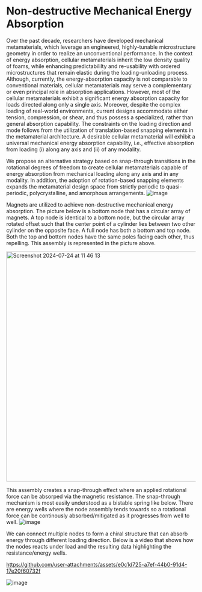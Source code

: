 # Non-destructive Mechanical Energy Absorption

Over the past decade, researchers have developed mechanical metamaterials, which leverage an engineered, highly-tunable microstructure geometry in order to realize an unconventional performance. In the context of energy absorption, cellular metamaterials inherit the low density quality of foams, while enhancing predictabililty and re-usability with ordered microstructures that remain elastic during the loading-unloading process. Although, currently, the energy-absorption capacity is not comparable to conventional materials, cellular metamaterials may serve a complementary or even principal role in absorption applications. However, most of the cellular metamaterials exhibit a significant energy absorption capacity for loads directed along only a single axis. Moreover, despite the complex loading of real-world environments, current designs accommodate either tension, compression, or shear, and thus possess a specialized, rather than general absorption capability. The constraints on the loading direction and mode follows from the utilization of translation-based snapping elements in the metamaterial architecture. A desirable cellular metamaterial will exhibit a universal mechanical energy absorption capability, i.e., effective absorption from loading (i) along any axis and (ii) of any modality.

We propose an alternative strategy based on snap-through transitions in the rotational degrees of freedom to create cellular metamaterials capable of energy absorption from mechanical loading along any axis and in any modality. In addition, the adoption of rotation-based snapping elements expands the metamaterial design space from strictly periodic to quasi-periodic, polycrystalline, and amorphous arrangements. 
![image](https://github.com/user-attachments/assets/62debbbb-af52-409f-9879-c469a876ca61)

Magnets are utilized to achieve non-destructive mechanical energy absorption. The picture below is a bottom node that has a circular array of magnets. A top node is identical to a bottom node, but the circular array rotated offset such that the center point of a cylinder lies between two other cylinder on the opposite face. A full node has both a bottom and top node. Both the top and bottom nodes have the same poles facing each other, thus repelling. This assembly is represented in the picture above.

<img width="611" alt="Screenshot 2024-07-24 at 11 46 13" src="https://github.com/user-attachments/assets/ccc76e49-e9f9-4d89-b85d-46594f3210d5">

This assembly creates a snap-through effect where an applied rotational force can be absorped via the magnetic resistance. The snap-through mechanism is most easily understood as a bistable spring like below. There are energy wells where the node assembly tends towards so a rotational force can be continously absorbed/mitigated as it progresses from well to well. 
![image](https://github.com/user-attachments/assets/d2c4b185-7717-41c2-8fc1-fc2d5d637716)

We can connect multiple nodes to form a chiral structure that can absorb energy through different loading direction. Below is a video that shows how the nodes reacts under load and the resulting data highlighting the resistance/energy wells.

https://github.com/user-attachments/assets/e0c1d725-a7ef-44b0-91d4-17e20f60732f 

![image](https://github.com/user-attachments/assets/ef758c9e-9f66-4841-b1a8-a769daa91c86)
